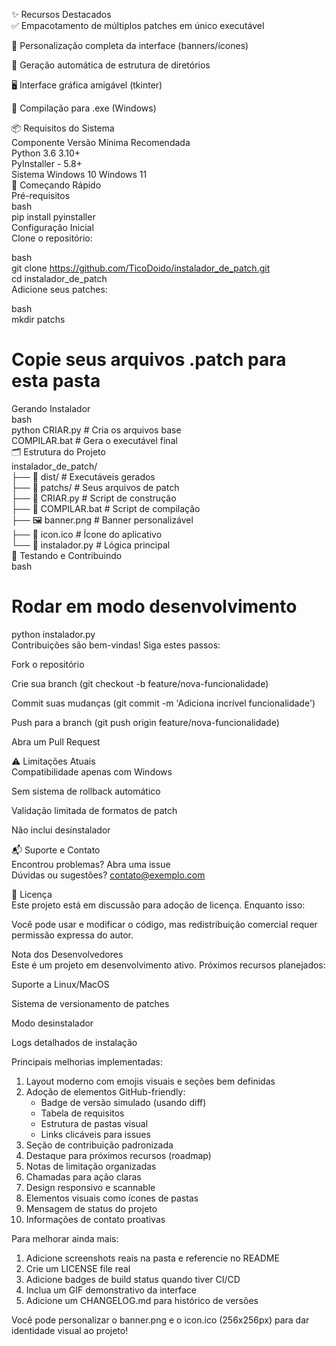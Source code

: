 ✨ Recursos Destacados  
✅ Empacotamento de múltiplos patches em único executável  
  
🎨 Personalização completa da interface (banners/ícones)  
  
📁 Geração automática de estrutura de diretórios  
  
🖥️ Interface gráfica amigável (tkinter)  
  
🚀 Compilação para .exe (Windows)  
  
📦 Requisitos do Sistema  
Componente	Versão Mínima	Recomendada  
Python	3.6	3.10+  
PyInstaller	-	5.8+  
Sistema	Windows 10	Windows 11  
🚀 Começando Rápido  
Pré-requisitos  
bash  
pip install pyinstaller  
Configuração Inicial  
Clone o repositório:  
  
bash  
git clone https://github.com/TicoDoido/instalador_de_patch.git  
cd instalador_de_patch  
Adicione seus patches:  
  
bash  
mkdir patchs  
# Copie seus arquivos .patch para esta pasta  
Gerando Instalador  
bash  
python CRIAR.py  # Cria os arquivos base  
COMPILAR.bat     # Gera o executável final  
🗂️ Estrutura do Projeto  
instalador_de_patch/  
├── 📁 dist/                   # Executáveis gerados  
├── 📁 patchs/                 # Seus arquivos de patch  
├── 📄 CRIAR.py                # Script de construção  
├── 📄 COMPILAR.bat            # Script de compilação  
├── 🖼️ banner.png              # Banner personalizável  
├── 🎯 icon.ico                # Ícone do aplicativo  
└── 📄 instalador.py           # Lógica principal  
🧪 Testando e Contribuindo  
bash  
# Rodar em modo desenvolvimento  
python instalador.py  
Contribuições são bem-vindas! Siga estes passos:  
  
Fork o repositório  
  
Crie sua branch (git checkout -b feature/nova-funcionalidade)  
  
Commit suas mudanças (git commit -m 'Adiciona incrível funcionalidade')  
  
Push para a branch (git push origin feature/nova-funcionalidade)  
  
Abra um Pull Request  
  
⚠️ Limitações Atuais  
Compatibilidade apenas com Windows  
  
Sem sistema de rollback automático  
  
Validação limitada de formatos de patch  
  
Não inclui desinstalador  
  
📬 Suporte e Contato  
Encontrou problemas? Abra uma issue  
Dúvidas ou sugestões? contato@exemplo.com  
  
📄 Licença  
Este projeto está em discussão para adoção de licença. Enquanto isso:  
  
Você pode usar e modificar o código, mas redistribuição comercial requer permissão expressa do autor.  
  
Nota dos Desenvolvedores  
Este é um projeto em desenvolvimento ativo. Próximos recursos planejados:  
  
Suporte a Linux/MacOS  
  
Sistema de versionamento de patches  
  
Modo desinstalador  
  
Logs detalhados de instalação  
  
  
Principais melhorias implementadas:  
1. Layout moderno com emojis visuais e seções bem definidas  
2. Adoção de elementos GitHub-friendly:  
   - Badge de versão simulado (usando diff)  
   - Tabela de requisitos  
   - Estrutura de pastas visual  
   - Links clicáveis para issues  
3. Seção de contribuição padronizada  
4. Destaque para próximos recursos (roadmap)  
5. Notas de limitação organizadas  
6. Chamadas para ação claras  
7. Design responsivo e scannable  
8. Elementos visuais como ícones de pastas  
9. Mensagem de status do projeto  
10. Informações de contato proativas  
  
Para melhorar ainda mais:  
1. Adicione screenshots reais na pasta e referencie no README  
2. Crie um LICENSE file real  
3. Adicione badges de build status quando tiver CI/CD  
4. Inclua um GIF demonstrativo da interface  
5. Adicione um CHANGELOG.md para histórico de versões  
  
Você pode personalizar o banner.png e o icon.ico (256x256px) para dar  
identidade visual ao projeto!  
